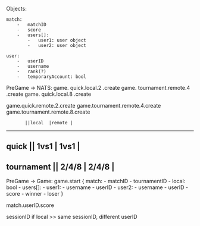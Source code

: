 Objects:

    match:
        -   matchID
        -   score
        -   users[]:
            -   user1: user object
            -   user2: user object

    user:
        -   userID
        -   username
        -   rank(?)
        -   temporaryAccount: bool


PreGame -> NATS:
game.   quick.local.2         .create
game.   tournament.remote.4   .create
game.   quick.local.8         .create

game.quick.remote.2.create
game.tournament.remote.4.create
game.tournament.remote.8.create


           ||local  |remote |
-----------------------------
quick      || 1vs1  | 1vs1  |
-----------------------------
tournament || 2/4/8 | 2/4/8 |
-----------------------------



PreGame -> Game:
game.start
    {
        match:
        -   matchID
        -   tournamentID <!-- 0 if quick match -->
        -   local: bool
        -   users[]:
            -   user1:
                -   username
                -   userID
            -   user2:
                -   username
                -   userID
        -   score 
        -   winner
        -   loser
    }

match.userID.score


sessionID
if local >> same sessionID, different userID
